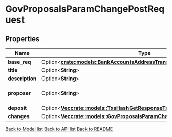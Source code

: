# GovProposalsParamChangePostRequest

## Properties

Name | Type | Description | Notes
------------ | ------------- | ------------- | -------------
**base_req** | Option<[**crate::models::BankAccountsAddressTransfersPostRequestBaseReq**](_bank_accounts__address__transfers_post_request_base_req.md)> |  | [optional]
**title** | Option<**String**> |  | [optional]
**description** | Option<**String**> |  | [optional]
**proposer** | Option<**String**> | bech32 encoded address | [optional]
**deposit** | Option<[**Vec<crate::models::TxsHashGetResponseTxFeeAmountInner>**](_txs__hash__get_response_tx_fee_amount_inner.md)> |  | [optional]
**changes** | Option<[**Vec<crate::models::GovProposalsParamChangePostRequestChangesInner>**](_gov_proposals_param_change_post_request_changes_inner.md)> |  | [optional]

[Back to Model list](../README.md#documentation-for-models) [Back to API list](../README.md#documentation-for-api-endpoints) [Back to README](../README.md)


